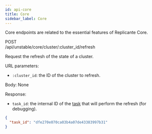 ```yaml
---
id: api-core
title: Core
sidebar_label: Core
---
```


Core endpoints are related to the essential features of Replicante Core.


<div class="rest">
  <div class="method post">POST</div>
  <div class="url post">/api/unstable/core/cluster/:cluster_id/refresh</div>
  <div class="desc post rtl"></div>
</div>

Request the refresh of the state of a cluster.

URL parameters:

  * `:cluster_id`: the ID of the cluster to refresh.

Body: None

Response:

  * `task_id`: the internal ID of the [task](admin-tasks.md) that will perform the refresh (for debugging).

```json
{
  "task_id": "dfe270e070ca03b4a07de43383997b31"
}
```
